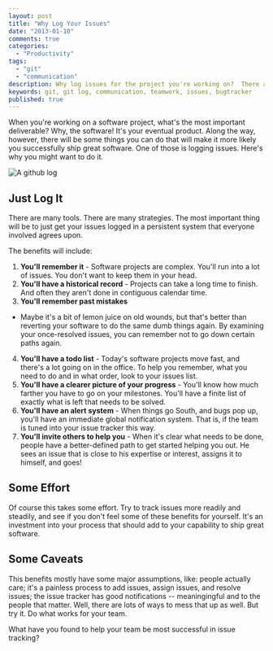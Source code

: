 ```yaml
---
layout: post
title: "Why Log Your Issues"
date: "2013-01-10"
comments: true
categories:
  - "Productivity"
tags:
  - "git"
  - "communication"
description: Why log issues for the project you're working on?  There are many reasons.  Here are a few.
keywords: git, git log, communication, teamwork, issues, bugtracker
published: true
---
```


When you're working on a software project, what's the most important deliverable?  Why, the software!  It's your eventual product.  Along the way, however, there will be some things you can do that will make it more likely you successfully ship great software. One of those is logging issues.  Here's why you might want to do it.

![A github log](http://i.imgur.com/QNf1k.jpg)

<!--more-->

## Just Log It

There are many tools.  There are many strategies.  The most important thing will be to just get your issues logged in a persistent system that everyone involved agrees upon.

The benefits will include:

1. **You'll remember it** - Software projects are complex.  You'll run into a lot of issues.  You don't want to keep them in your head.
2. **You'll have a historical record** - Projects can take a long time to finish.  And often they aren't done in contiguous calendar time.  
3. **You'll remember past mistakes**
 - Maybe it's a bit of lemon juice on old wounds, but that's better than reverting your software to do the same dumb things again.  By examining your once-resolved issues, you can remember not to go down certain paths again.
4. **You'll have a todo list** - Today's software projects move fast, and there's a lot going on in the office.  To help you remember, what you need to do and in what order, look to your issues list.
5. **You'll have a clearer picture of your progress** - You'll know how much farther you have to go on your milestones.  You'll have a finite list of exactly what is left that needs to be solved.
6. **You'll have an alert system** - When things go South, and bugs pop up, you'll have an immediate global notification system.  That is, if the team is tuned into your issue tracker this way.
7. **You'll invite others to help you** - When it's clear what needs to be done, people have a better-defined path to get started helping you out.  He sees an issue that is close to his expertise or interest, assigns it to himself, and goes!

## Some Effort

Of course this takes some effort.  Try to track issues more readily and steadily, and see if you don't feel some of these benefits for yourself.  It's an investment into your process that should add to your capability to ship great software.

## Some Caveats

This benefits mostly have some major assumptions, like: people actually care; it's a painless process to add issues, assign issues, and resolve issues; the issue tracker has good notifications -- meaningingful and to the people that matter.  Well, there are lots of ways to mess that up as well.  But try it.  Do what works for your team.  

What have you found to help your team be most successful in issue tracking?
